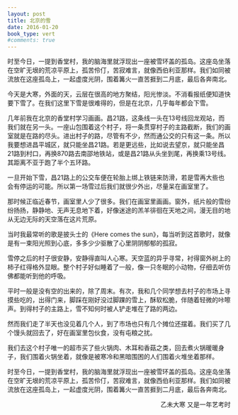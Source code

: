 ```yaml
---
layout: post
title: 北京的雪
date: 2016-01-20
book_type: vert
#comments: true
---
```

<div class="drop-caps">时至今日，一提到香堂村，我的脑海里就浮现出一座被雪环盖的孤岛。这座岛坐落在空旷无垠的荒凉平原上，孤苦伶仃，苦寂难言，就像西伯利亚那样。我们如同被流放在这座孤岛上，一起虚度光阴，围着篝火一直苦捱到二月底，最后各奔南北。</div>

<p>今天是大寒，外面的天，云层在很高的地方聚结，阳光惨淡。不消看报纸便知道快要下雪了。在我们这里下雪是很难得的，但是在北京，几乎每年都会下雪。</p>
<p>几年前我在北京的香堂村学习画画。昌21路，这条线一头在13号线回龙观站，而我们就在另一头。一座山包围着这个村子，将一条贯穿村子的主路截断，我们的画室就是在路的尽头。进出村子的路，尽管有不少，然而通公交的只有这一条。所以我要想进昌平城区，就只能坐昌21路。若是更远些，比如说去望京，就只能坐昌21路到村口，再换870路去南邵地铁站，或是昌21路从头坐到尾，再换乘13号线。其距离不亚于跑了半个五环路。</p>
<p>一旦开始下雪，昌21路上的公交车便在轮胎上绑上铁链来防滑，若是雪再大些也会有停运的可能。所以第一场雪过后我们就很少外出，尽量呆在画室里了。</p>
<p>那时候正临近春节，画室里人少了很多。我们在画室里画画。窗外，纸片般的雪纷纷扬扬，静静地、无声无息地下着，好像迷途的羔羊徘徊在天地之间，漫无目的地从无边无际的天空落在这片荒原。</p>
<p>当时我最常听的歌是披头士的《Here comes the sun》，每当听到这首歌时，就像是有一束阳光照到心底，多多少少驱散了心里阴阴郁郁的孤寂。</p>
<p>雪停之后的村子很安静，安静得直叫人心寒。天空蓝的异乎寻常，衬得窗外树上的柿子红得格外显眼。整个村子好似睡着了一般，像一只冬眠的小动物，仔细去听仿佛都能听到他的呼吸。</p>
<p>平时一般是没有空的出来的，除了周末。有次，我和几个同学想去村子的市场上寻摸些吃的，出得门来，脚踩在刚好没过脚踝的雪上，酥软松脆，伴随着轻微的咔嚓声。到得村子的主路上，雪不知何时被人铲走堆在了路的两边。</p>
<p>然而我们走了半天也没见着几个人，到了市场也只有几个摊位还摆着。我们买了几个馒头就回去了，好在画室里包伙食，没有屯粮之扰。</p>
<p>我们去这个村子唯一的超市买了些火锅肉、木耳和香菇之类，回去煮火锅暖暖身子，我们围着火锅坐着，就像是被寒冷和黑暗围困的人们围着火堆坐着那样。</p>
<p>时至今日，一提到香堂村，我的脑海里就浮现出一座被雪环盖的孤岛。这座岛坐落在空旷无垠的荒凉平原上，孤苦伶仃，苦寂难言，就像西伯利亚那样。我们如同被流放在这座孤岛上，一起虚度光阴，围着篝火一直苦捱到二月底，最后各奔南北。</p>
<p align="right">乙未大寒 又是一年艺考时</p>



